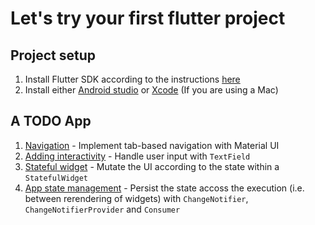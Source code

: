# Let's try your first flutter project

## Project setup
1. Install Flutter SDK according to the instructions [here](https://flutter.dev/docs/get-started/install)
2. Install either [Android studio](https://developer.android.com/studio) or [Xcode](https://apps.apple.com/us/app/xcode/id497799835) (If you are using a Mac)

## A TODO App

1. [Navigation](/1_navigation_tab_completed/README.md) - Implement tab-based navigation with Material UI
2. [Adding interactivity](/2_interactivity_completed/README.md) - Handle user input with `TextField`
3. [Stateful widget](/3_statefulwidget_completed/README.md) - Mutate the UI according to the state within a `StatefulWidget`
4. [App state management](4_appstate_completed/README.md) - Persist the state accoss the execution (i.e. between rerendering of widgets) with `ChangeNotifier`, `ChangeNotifierProvider` and `Consumer`